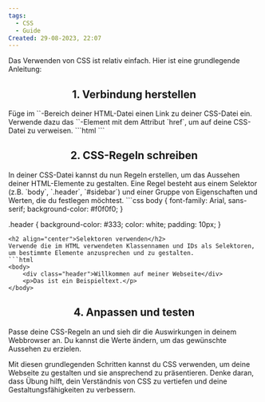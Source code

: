 ```yaml
---
tags:
  - CSS
  - Guide
Created: 29-08-2023, 22:07
---
```

Das Verwenden von CSS ist relativ einfach. Hier ist eine grundlegende Anleitung:

<h2 align="center"> 1. Verbindung herstellen </h2>
Füge im `<head>`-Bereich deiner HTML-Datei einen Link zu deiner CSS-Datei ein. Verwende dazu das `<link>`-Element mit dem Attribut `href`, um auf deine CSS-Datei zu verweisen.
```html
<head>
	<link rel="stylesheet" href="dein-styles.css">
</head>
```
<h2 align="center"> 2. CSS-Regeln schreiben </h2>
In deiner CSS-Datei kannst du nun Regeln erstellen, um das Aussehen deiner HTML-Elemente zu gestalten. Eine Regel besteht aus einem Selektor (z.B. `body`, `.header`, `#sidebar`) und einer Gruppe von Eigenschaften und Werten, die du festlegen möchtest.
```css 
body {
    font-family: Arial, sans-serif;
    background-color: #f0f0f0;
}

.header {
    background-color: #333;
    color: white;
    padding: 10px;
}
```
<h2 align="center">Selektoren verwenden</h2>
Verwende die im HTML verwendeten Klassennamen und IDs als Selektoren, um bestimmte Elemente anzusprechen und zu gestalten.
```html
<body>
    <div class="header">Willkommen auf meiner Webseite</div>
    <p>Das ist ein Beispieltext.</p>
</body>
```
<h2 align="center">4. Anpassen und testen</h2>
Passe deine CSS-Regeln an und sieh dir die Auswirkungen in deinem Webbrowser an. Du kannst die Werte ändern, um das gewünschte Aussehen zu erzielen.

Mit diesen grundlegenden Schritten kannst du CSS verwenden, um deine Webseite zu gestalten und sie ansprechend zu präsentieren. Denke daran, dass Übung hilft, dein Verständnis von CSS zu vertiefen und deine Gestaltungsfähigkeiten zu verbessern.